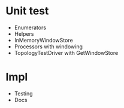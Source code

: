 # Unit test
- Enumerators
- Helpers
- InMemoryWindowStore
- Processors with windowing
- TopologyTestDriver with GetWindowStore

# Impl
- Testing
- Docs